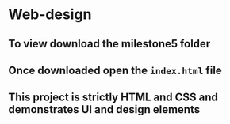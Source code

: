 # Web-design

## To view download the milestone5 folder 

## Once downloaded open the ```index.html``` file

## This project is strictly HTML and CSS and demonstrates UI and design elements 
